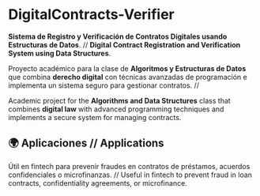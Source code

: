# DigitalContracts-Verifier
**Sistema de Registro y Verificación de Contratos Digitales usando Estructuras de Datos**. // 
**Digital Contract Registration and Verification System using Data Structures**.

Proyecto académico para la clase de **Algoritmos y Estructuras de Datos** que combina **derecho digital** 
con técnicas avanzadas de programación e implementa un sistema seguro para gestionar contratos. //

Academic project for the **Algorithms and Data Structures** class that combines **digital law** 
with advanced programming techniques and implements a secure system for managing contracts.


## 🌍 **Aplicaciones**  // **Applications**
Útil en fintech para prevenir fraudes en contratos de préstamos, acuerdos confidenciales o microfinanzas. // 
Useful in fintech to prevent fraud in loan contracts, confidentiality agreements, or microfinance.


